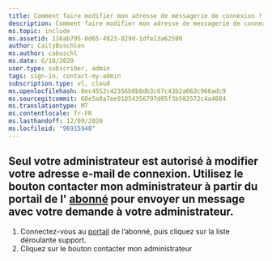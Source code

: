 ```yaml
---
title: Comment faire modifier mon adresse de messagerie de connexion ?
description: Comment faire modifier mon adresse de messagerie de connexion, pour un abonnement fourni par ma société
ms.topic: include
ms.assetid: 116ab795-0d65-4923-829d-1dfe13a62590
author: CaityBuschlen
ms.author: cabuschl
ms.date: 6/18/2020
user.type: subscriber, admin
tags: sign-in, contact-my-admin
subscription.type: vl, cloud
ms.openlocfilehash: 8ec4552c42356b0b8db3c67c43b2a663c966adc9
ms.sourcegitcommit: 60e5a8a7ee91854356797d05f3b502572c4a4884
ms.translationtype: MT
ms.contentlocale: fr-FR
ms.lasthandoff: 12/09/2020
ms.locfileid: "96915940"
---
```

## <a name="only-your-administrator-has-permission-to-change-your-sign-in-email-please-use-the-contact-my-admin-button-from-within-the-subscriber-portal-to-send-a-message-with-your-request-to-your-admin"></a>Seul votre administrateur est autorisé à modifier votre adresse e-mail de connexion. Utilisez le bouton contacter mon administrateur à partir du portail de l' [abonné](https://my.visualstudio.com/benefits) pour envoyer un message avec votre demande à votre administrateur. 
1. Connectez-vous au [portail](https://my.visualstudio.com/benefits) de l’abonné, puis cliquez sur la liste déroulante support.
2. Cliquez sur le bouton contacter mon administrateur
